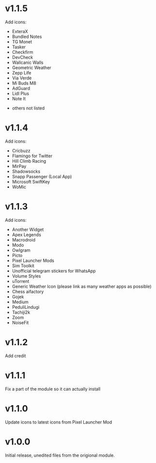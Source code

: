# v1.1.5
Add icons:
* ExteraX
* Bundled Notes
* TG Monet
* Tasker
* Checkfirm
* DevCheck
* Wallcanic Walls
* Geometric Weather
* Zepp Life
* Via Verde
* Mi Buds M8
* AdGuard
* Lidl Plus
* Note It
+ others not listed

# v1.1.4
Add icons:
* Cricbuzz
* Flamingo for Twitter
* Hill Climb Racing
* MirPay
* Shadowsocks
* Snapp Passenger (Local App)
* Microsoft SwiftKey
* WoMic

# v1.1.3
Add icons:
* Another Widget
* Apex Legends
* Macrodroid
* Modo
* Owlgram
* Picto
* Pixel Launcher Mods
* Sim Toolkit
* Unofficial telegram stickers for WhatsApp
* Volume Styles
* uTorrent
* Generic Weather Icon (please link as many weather apps as possible)
* Chess aifactory
* Gojek
* Medium
* PeduliLindugi
* Tachiji2k
* Zoom
* NoiseFit

# v1.1.2

Add credit

# v1.1.1
Fix a part of the module so it can actually install

# v1.1.0
Update icons to latest icons from Pixel Launcher Mod

# v1.0.0
Initial release, unedited files from the origional module.
